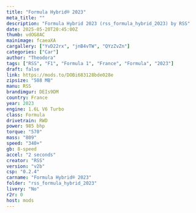 ```yaml
---
title: "Formula Hybrid® 2023"
meta_title: ""
description: "Formula Hybrid 2023 (rss_formula_hybrid_2023) by RSS"
date: 2025-05-20T20:45:00Z
thumb: vdOG8AC
mainimage: fcaeaXA
cargallery: ["YvD22rx", "jnB4vTW", "QYzZvZn"]
categories: ["Car"]
author: "Theodora"
tags: ["RSS", "F1", "Formula 1", "France", "Formula", "2023"]
draft: false
link: https://mods.to/DOBi683128bde028e
zipsize: "588 MB"
manu: RSS
brandimgur: DEIs9DM
country: France
year: 2023
engine: 1.6L V6 Turbo
class: Formula
drivetrain: RWD
power: 985 bhp 
torque: "570"
mass: "809"
speed: "340+"
gb: 8-speed
accel: "2 seconds"
creator: "RSS"
version: "v2b"
csp: "0.2.4"
carname: "Formula Hybrid® 2023"
folder: "rss_formula_hybrid_2023"
livery: "No"
r2r: 0
host: mods
---
```

